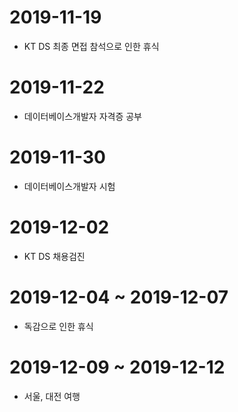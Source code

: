 # 2019-11-19
- KT DS 최종 면접 참석으로 인한 휴식
# 2019-11-22
- 데이터베이스개발자 자격증 공부
# 2019-11-30
- 데이터베이스개발자 시험
# 2019-12-02
- KT DS 채용검진
# 2019-12-04 ~ 2019-12-07
- 독감으로 인한 휴식
# 2019-12-09 ~ 2019-12-12
- 서울, 대전 여행
